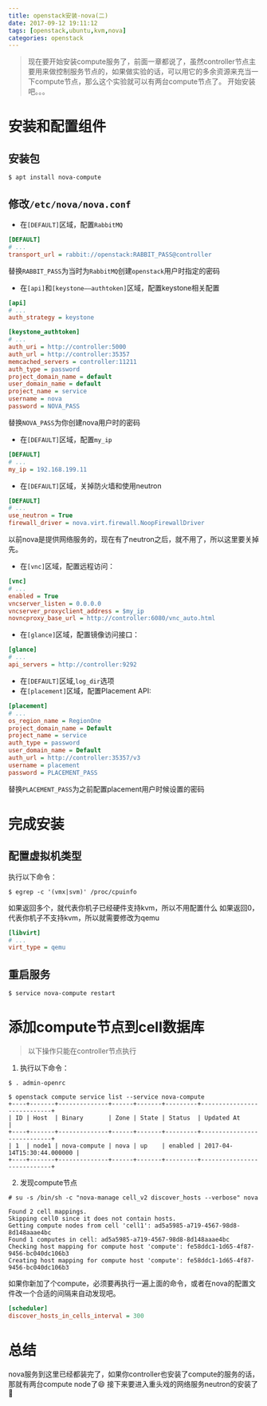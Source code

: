 ```yaml
---
title: openstack安装-nova(二)
date: 2017-09-12 19:11:12
tags: [openstack,ubuntu,kvm,nova]
categories: openstack
---
```

> 现在要开始安装compute服务了，前面一章都说了，虽然controller节点主要用来做控制服务节点的，如果做实验的话，可以用它的多余资源来充当一下compute节点，那么这个实验就可以有两台compute节点了。
> 开始安装吧。。。

# 安装和配置组件
## 安装包
````shell
$ apt install nova-compute
````

## 修改`/etc/nova/nova.conf`
* 在`[DEFAULT]`区域，配置`RabbitMQ`
````ini
[DEFAULT]
# ...
transport_url = rabbit://openstack:RABBIT_PASS@controller
````
替换`RABBIT_PASS`为当时为`RabbitMQ`创建`openstack`用户时指定的密码
* 在`[api]`和`[keystone——authtoken]`区域，配置keystone相关配置
````ini
[api]
# ...
auth_strategy = keystone

[keystone_authtoken]
# ...
auth_uri = http://controller:5000
auth_url = http://controller:35357
memcached_servers = controller:11211
auth_type = password
project_domain_name = default
user_domain_name = default
project_name = service
username = nova
password = NOVA_PASS
````
替换`NOVA_PASS`为你创建nova用户时的密码
* 在`[DEFAULT]`区域，配置`my_ip`
````ini
[DEFAULT]
# ...
my_ip = 192.168.199.11
````
* 在`[DEFAULT]`区域，关掉防火墙和使用neutron
````ini
[DEFAULT]
# ...
use_neutron = True
firewall_driver = nova.virt.firewall.NoopFirewallDriver
````
以前nova是提供网络服务的，现在有了neutron之后，就不用了，所以这里要关掉先。
* 在`[vnc]`区域，配置远程访问：
````ini
[vnc]
# ...
enabled = True
vncserver_listen = 0.0.0.0
vncserver_proxyclient_address = $my_ip
novncproxy_base_url = http://controller:6080/vnc_auto.html
````
* 在`[glance]`区域，配置镜像访问接口：
````ini
[glance]
# ...
api_servers = http://controller:9292
````
* 在`[DEFAULT]`区域,`log_dir`选项
* 在`[placement]`区域，配置Placement API:
````ini
[placement]
# ...
os_region_name = RegionOne
project_domain_name = Default
project_name = service
auth_type = password
user_domain_name = Default
auth_url = http://controller:35357/v3
username = placement
password = PLACEMENT_PASS
````
替换`PLACEMENT_PASS`为之前配置placement用户时候设置的密码

# 完成安装
## 配置虚拟机类型
执行以下命令：
````shell
$ egrep -c '(vmx|svm)' /proc/cpuinfo
````
如果返回多个，就代表你机子已经硬件支持kvm，所以不用配置什么
如果返回0，代表你机子不支持kvm，所以就需要修改为qemu
````ini
[libvirt]
# ...
virt_type = qemu
````

## 重启服务
````shell
$ service nova-compute restart
````

# 添加compute节点到cell数据库
> 以下操作只能在controller节点执行

1. 执行以下命令：
````shell
$ . admin-openrc

$ openstack compute service list --service nova-compute
+----+-------+--------------+------+-------+---------+----------------------------+
| ID | Host  | Binary       | Zone | State | Status  | Updated At                 |
+----+-------+--------------+------+-------+---------+----------------------------+
| 1  | node1 | nova-compute | nova | up    | enabled | 2017-04-14T15:30:44.000000 |
+----+-------+--------------+------+-------+---------+----------------------------+
````
2. 发现compute节点
````shell
# su -s /bin/sh -c "nova-manage cell_v2 discover_hosts --verbose" nova

Found 2 cell mappings.
Skipping cell0 since it does not contain hosts.
Getting compute nodes from cell 'cell1': ad5a5985-a719-4567-98d8-8d148aaae4bc
Found 1 computes in cell: ad5a5985-a719-4567-98d8-8d148aaae4bc
Checking host mapping for compute host 'compute': fe58ddc1-1d65-4f87-9456-bc040dc106b3
Creating host mapping for compute host 'compute': fe58ddc1-1d65-4f87-9456-bc040dc106b3
````
如果你新加了个compute，必须要再执行一遍上面的命令，或者在nova的配置文件改一个合适的间隔来自动发现吧。
````ini
[scheduler]
discover_hosts_in_cells_interval = 300
````

# 总结
nova服务到这里已经都装完了，如果你controller也安装了compute的服务的话，那就有两台compute node了😄
接下来要进入重头戏的网络服务neutron的安装了👿